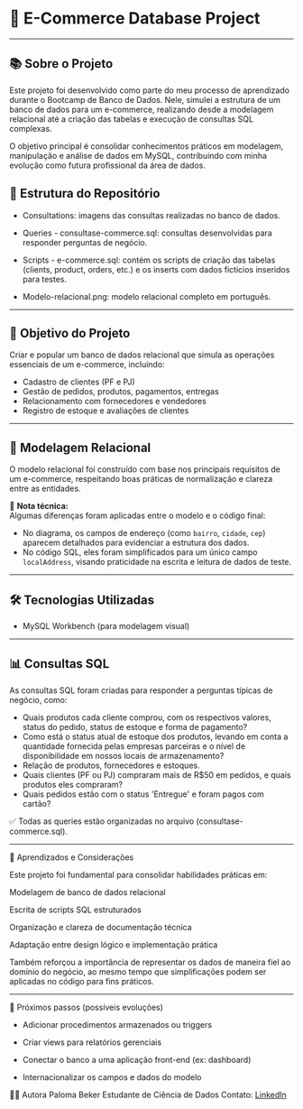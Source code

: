 # 🛒 E-Commerce Database Project

---
## 📚 Sobre o Projeto

Este projeto foi desenvolvido como parte do meu processo de aprendizado durante o Bootcamp de Banco de Dados. Nele, simulei a estrutura de um banco de dados para um e-commerce, realizando desde a modelagem relacional até a criação das tabelas e execução de consultas SQL complexas.

O objetivo principal é consolidar conhecimentos práticos em modelagem, manipulação e análise de dados em MySQL, contribuindo com minha evolução como futura profissional da área de dados.

## 📂 Estrutura do Repositório

- Consultations: imagens das consultas realizadas no banco de dados.

- Queries - consultase-commerce.sql: consultas desenvolvidas para responder perguntas de negócio.

- Scripts -  e-commerce.sql: contém os scripts de criação das tabelas (clients, product, orders, etc.) e os inserts com dados fictícios inseridos para testes.

- Modelo-relacional.png: modelo relacional completo em português.


---

## 🎯 Objetivo do Projeto

Criar e popular um banco de dados relacional que simula as operações essenciais de um e-commerce, incluindo:

- Cadastro de clientes (PF e PJ)
- Gestão de pedidos, produtos, pagamentos, entregas
- Relacionamento com fornecedores e vendedores
- Registro de estoque e avaliações de clientes

---

## 🧩 Modelagem Relacional

O modelo relacional foi construído com base nos principais requisitos de um e-commerce, respeitando boas práticas de normalização e clareza entre as entidades.

📌 **Nota técnica:**  
Algumas diferenças foram aplicadas entre o modelo e o código final:
- No diagrama, os campos de endereço (como `bairro`, `cidade`, `cep`) aparecem detalhados para evidenciar a estrutura dos dados.
- No código SQL, eles foram simplificados para um único campo `localAddress`, visando praticidade na escrita e leitura de dados de teste.

---

## 🛠️ Tecnologias Utilizadas

- MySQL Workbench (para modelagem visual)


---

## 📊 Consultas SQL

As consultas SQL foram criadas para responder a perguntas típicas de negócio, como:

- Quais produtos cada cliente comprou, com os respectivos valores, status do pedido, status de estoque e forma de pagamento?
- Como está o status atual de estoque dos produtos, levando em conta a quantidade fornecida pelas empresas parceiras e o nível de disponibilidade em nossos locais de armazenamento?
- Relação de produtos, fornecedores e estoques.
- Quais clientes (PF ou PJ) compraram mais de R$50 em pedidos, e quais produtos eles compraram?
- Quais pedidos estão com o status 'Entregue' e foram pagos com cartão?

✅ Todas as queries estão organizadas no arquivo (consultase-commerce.sql).

---

🧠 Aprendizados e Considerações

Este projeto foi fundamental para consolidar habilidades práticas em:

Modelagem de banco de dados relacional

Escrita de scripts SQL estruturados

Organização e clareza de documentação técnica

Adaptação entre design lógico e implementação prática

Também reforçou a importância de representar os dados de maneira fiel ao domínio do negócio, ao mesmo tempo que simplificações podem ser aplicadas no código para fins práticos.

---
🚀 Próximos passos (possíveis evoluções)

- Adicionar procedimentos armazenados ou triggers

- Criar views para relatórios gerenciais

- Conectar o banco a uma aplicação front-end (ex: dashboard)

- Internacionalizar os campos e dados do modelo

👩‍💻 Autora
Paloma Beker
Estudante de Ciência de Dados 
Contato: [LinkedIn](https://www.linkedin.com/in/paloma-beker/) 


